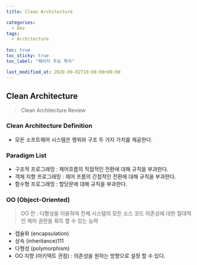 ```yaml
---
title: Clean Architecture

categories:
  - Dev
tags:
  - Architecture
  
toc: true
toc_sticky: true
toc_label: "페이지 주요 목차"

last_modified_at: 2020-09-02T10:00:00+09:00
---
```


## Clean Architecture ##

> Clean Architecture Review

### Clean Architecture Definition ###

- 모든 소프트웨어 시스템은 행위와 구조 두 가지 가치를 제공한다.

### Paradigm List ###

- 구조적 프로그래밍 : 제어흐름의 직접적인 전환에 대해 규칙을 부과한다.
- 객체 지향 프로그래밍 : 제어 프름의 간접적인 전환에 대해 규칙을 부과한다.
- 함수형 프로그래밍 : 할당문에 대해 규칙을 부과한다.

### OO (Object-Oriented) ###

> OO 란 : 다형성을 이용하여 전체 시스템의 모든 소스 코드 의존성에 대한 절대적인 제어 권한을 획득 할 수 있는 능력

- 캡슐화 (encapsulation)
- 상속 (inheritance)111
- 다형성 (polymorphism)
- OO 지향 (아키텍트 관점) : 의존성을 원하는 방향으로 설정 할 수 있다.
